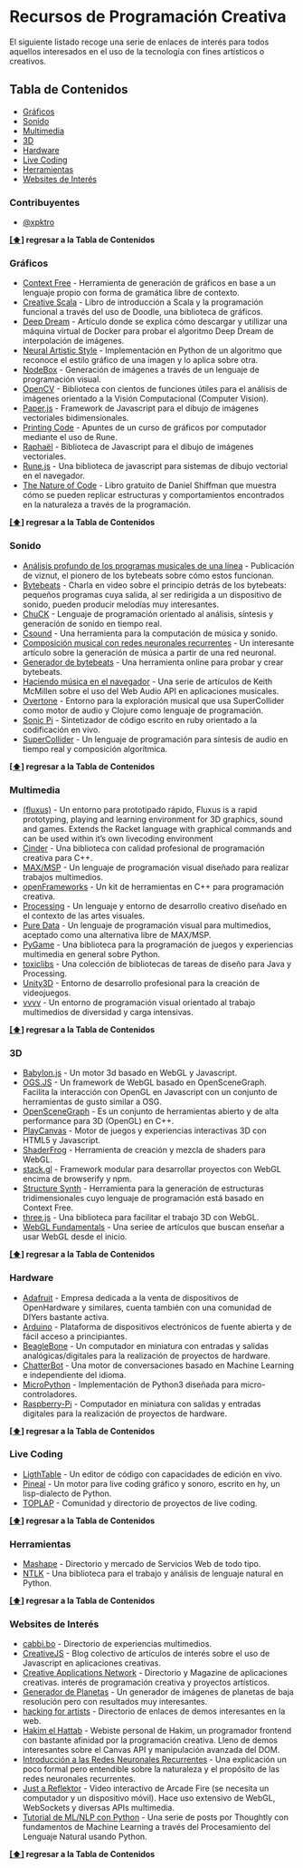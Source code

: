 # Recursos de Programación Creativa

El siguiente listado recoge una serie de enlaces de interés para todos aquellos interesados en el uso de la tecnología con fines artísticos o creativos.


## <a name="toc">Tabla de Contenidos</a>

* [Gráficos](#graphics)
* [Sonido](#sound)
* [Multimedia](#multimedia)
* [3D](#3d)
* [Hardware](#hardware)
* [Live Coding](#livecoding)
* [Herramientas](#tools)
* [Websites de Interés](#websites)


### <a name="contributors">Contribuyentes</a>

* [@xpktro](http://cachay.ninja)


**[[⬆]](#toc) regresar a la Tabla de Contenidos**


### <a name="graphics">Gráficos</a>

* [Context Free](http://www.contextfreeart.org/) - Herramienta de generación de gráficos en base a un lenguaje propio con forma de gramática libre de contexto.
* [Creative Scala](http://underscore.io/training/courses/creative-scala/) - Libro de introducción a Scala y la programación funcional a través del uso de Doodle, una biblioteca de gráficos.
* [Deep Dream](http://ryankennedy.io/running-the-deep-dream/) - Artículo donde se explica cómo descargar y utillizar una máquina virtual de Docker para probar el algoritmo Deep Dream de interpolación de imágenes.
* [Neural Artistic Style](https://github.com/andersbll/neural_artistic_style) - Implementación en Python de un algoritmo que reconoce el estilo gráfico de una imagen y lo aplica sobre otra.
* [NodeBox](https://www.nodebox.net/) - Generación de imágenes a través de un lenguaje de programación visual.
* [OpenCV](http://opencv.org/) - Biblioteca con cientos de funciones útiles para el análisis de imágenes orientado a la Visión Computacional (Computer Vision).
* [Paper.js](http://paperjs.org/) - Framework de Javascript para el dibujo de imágenes vectoriales bidimensionales.
* [Printing Code](http://printingcode.runemadsen.com/examples/) - Apuntes de un curso de gráficos por computador mediante el uso de Rune.
* [Raphaël](http://raphaeljs.com/) - Biblioteca de Javascript para el dibujo de imágenes vectoriales.
* [Rune.js](http://runemadsen.github.io/rune.js/) - Una biblioteca de javascript para sistemas de dibujo vectorial en el navegador.
* [The Nature of Code](http://natureofcode.com/) - Libro gratuito de Daniel Shiffman que muestra cómo se pueden replicar estructuras y comportamientos encontrados en la naturaleza a través de la programación. 


**[[⬆]](#toc) regresar a la Tabla de Contenidos**


### <a name="sound">Sonido</a>


* [Análisis profundo de los programas musicales de una línea](http://countercomplex.blogspot.pe/2011/10/some-deep-analysis-of-one-line-music.html) - Publicación de viznut, el pionero de los bytebeats sobre cómo estos funcionan.
* [Bytebeats](https://www.youtube.com/watch?v=vCEUyx-SxPw) - Charla en video sobre el principio detrás de los bytebeats: pequeños programas cuya salida, al ser redirigida a un dispositivo de sonido, pueden producir melodías muy interesantes.
* [ChuCK](http://chuck.cs.princeton.edu/) - Lenguaje de programación orientado al análisis, síntesis y generación de sonido en tiempo real.
* [Csound](http://csound.github.io/) - Una herramienta para la computación de música y sonido. 
* [Composición musical con redes neuronales recurrentes](http://www.hexahedria.com/2015/08/03/composing-music-with-recurrent-neural-networks) - Un interesante artículo sobre la generación de música a partir de una red neuronal.
* [Generador de bytebeats](https://wurstcaptures.untergrund.net/music/) - Una herramienta online para probar y crear bytebeats.
* [Haciendo música en el navegador](http://www.keithmcmillen.com/category/blog/tutorials/making-music-in-the-browser/) - Una serie de artículos de Keith McMillen sobre el uso del Web Audio API en aplicaciones musicales.
* [Overtone](http://overtone.github.io/) - Entorno para la exploración musical que usa SuperCollider como motor de audio y Clojure como lenguaje de programación.
* [Sonic Pi](http://sonic-pi.net/) - Sintetizador de código escrito en ruby orientado a la codificación en vivo. 
* [SuperCollider](http://supercollider.github.io/) -  Un lenguaje de programación para síntesis de audio en tiempo real y composición algorítmica.


**[[⬆]](#toc) regresar a la Tabla de Contenidos**


### <a name="multimedia">Multimedia</a>

* [(fluxus)](http://www.pawfal.org/fluxus/) - Un entorno para prototipado rápido, Fluxus is a rapid prototyping, playing and learning environment for 3D graphics, sound and games. Extends the Racket language with graphical commands and can be used within it’s own livecoding environment
* [Cinder](https://libcinder.org/) - Una biblioteca con calidad profesional de programación creativa para C++.
* [MAX/MSP](https://cycling74.com/products/max/) - Un lenguaje de programación visual diseñado para realizar trabajos multimedios.
* [openFrameworks](http://openframeworks.cc/) - Un kit de herramientas en C++  para programación creativa.
* [Processing](https://processing.org/) - Un lenguaje y entorno de desarrollo creativo diseñado en el contexto de las artes visuales.
* [Pure Data](https://puredata.info/) - Un lenguaje de programación visual para multimedios, aceptado como una alternativa libre de MAX/MSP.
* [PyGame](http://www.pygame.org/) - Una biblioteca para la programación de juegos y experiencias multimedia en general sobre Python.
* [toxiclibs](http://toxiclibs.org/) - Una colección de bibliotecas de tareas de diseño para Java y Processing.
* [Unity3D](http://unity3d.com/) - Entorno de desarrollo profesional para la creación de videojuegos.
* [vvvv](http://vvvv.org/) - Un entorno de programación visual orientado al trabajo multimedios de diversidad y carga intensivas.


**[[⬆]](#toc) regresar a la Tabla de Contenidos**


### <a name="3d">3D</a>

* [Babylon.js](http://www.babylonjs.com/) - Un motor 3d basado en WebGL y Javascript.
* [OGS.JS](http://osgjs.org/) - Un framework de WebGL basado en OpenSceneGraph. Facilita la interacción con OpenGL en Javascript con un conjunto de herramientas de gusto similar a OSG.
* [OpenSceneGraph](http://www.openscenegraph.org/) - Es un conjunto de herramientas abierto y de alta performance para 3D (OpenGL) en C++.
* [PlayCanvas](https://playcanvas.com/) - Motor de juegos y experiencias interactivas 3D con HTML5 y Javascript.
* [ShaderFrog](http://shaderfrog.com/) - Herramienta de creación y mezcla de shaders para WebGL.
* [stack.gl](http://stack.gl/) - Framework modular para desarrollar proyectos con WebGL encima de browserify y npm.
* [Structure Synth](http://structuresynth.sourceforge.net/) - Herramienta para la generación de estructuras tridimensionales cuyo lenguaje de programación está basado en Context Free.
* [three.js](http://threejs.org/) - Una biblioteca para facilitar el trabajo 3D con WebGL.
* [WebGL Fundamentals](http://webglfundamentals.org/) - Una seriee de artículos que buscan enseñar a usar WebGL desde el inicio.


**[[⬆]](#toc) regresar a la Tabla de Contenidos**


### <a name="hardware">Hardware</a>

* [Adafruit](https://www.adafruit.com/) - Empresa dedicada a la venta de dispositivos de OpenHardware y similares, cuenta también con una comunidad de DIYers bastante activa.
* [Arduino](https://www.arduino.cc/) - Plataforma de dispositivos electrónicos de fuente abierta y de fácil acceso a principiantes.
* [BeagleBone](http://beagleboard.org/bone) - Un computador en miniatura con entradas y salidas analógicas/digitales para la realización de proyectos de hardware.
* [ChatterBot](https://github.com/gunthercox/ChatterBot) - Una motor de conversaciones basado en Machine Learning e independiente del idioma.
* [MicroPython](https://micropython.org/) - Implementación de Python3 diseñada para micro-controladores.
* [Raspberry-Pi](https://www.raspberrypi.org/) - Computador en miniatura con salidas y entradas digitales para la realización de proyectos de hardware.


**[[⬆]](#toc) regresar a la Tabla de Contenidos**


### <a name="livecoding">Live Coding</a>

* [LigthTable](http://lighttable.com/) - Un editor de código con capacidades de edición en vivo.
* [Pineal](https://github.com/edne/pineal) - Un motor para live coding gráfico y sonoro, escrito en hy, un lisp-dialecto de Python.
* [TOPLAP](http://toplap.org/) - Comunidad y directorio de proyectos de live coding.


**[[⬆]](#toc) regresar a la Tabla de Contenidos**


### <a name="tools">Herramientas</a>

* [Mashape](https://www.mashape.com/) - Directorio y mercado de Servicios Web de todo tipo.
* [NTLK](http://www.nltk.org/) - Una biblioteca para el trabajo y análisis de lenguaje natural en Python. 


**[[⬆]](#toc) regresar a la Tabla de Contenidos**


### <a name="websites">Websites de Interés</a>

* [cabbi.bo](http://cabbi.bo/) - Directorio de experiencias multimedios.
* [CreativeJS](http://creativejs.com/) - Blog colectivo de artículos de interés sobre el uso de Javascript en aplicaciones creativas.
* [Creative Applications Network](http://www.creativeapplications.net/) - Directorio y Magazine de aplicaciones creativas.
interés de programación creativa y proyectos artísticos.
* [Generador de Planetas](http://www.dashrava.com/planets/) - Un generador de imágenes de planetas de baja resolución pero con resultados muy interesantes.
* [hacking for artists](http://hackingforartists.com/) - Directorio de enlaces de demos interesantes en la web.
* [Hakim el Hattab](http://hakim.se/) - Webiste personal de Hakim, un programador frontend con bastante afinidad por la programación creativa. Lleno de demos interesantes sobre el Canvas API y manipulación avanzada del DOM.
* [Introducción a las Redes Neuronales Recurrentes](http://www.wildml.com/2015/09/recurrent-neural-networks-tutorial-part-1-introduction-to-rnns/) - Una explicación un poco formal pero entendible sobre la naturaleza y el propósito de las redes neuronales recurrentes.
* [Just a Reflektor](http://www.justareflektor.com/) - Video interactivo de Arcade Fire (se necesita un computador y un dispositivo móvil). Hace uso extensivo de WebGL, WebSockets y diversas APIs multimedia.
* [Tutorial de ML/NLP con Python](http://www.thoughtly.co/blog/category/mlnlp-tutorial-series/) - Una serie de posts por Thoughtly con fundamentos de Machine Learning a través del Procesamiento del Lenguaje Natural usando Python.


**[[⬆]](#toc) regresar a la Tabla de Contenidos**

